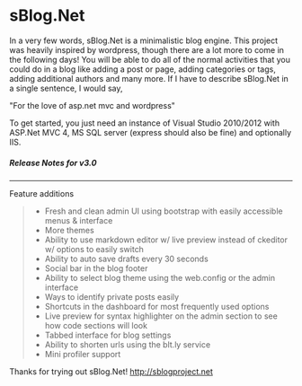 # sBlog.Net

In a very few words, sBlog.Net is a minimalistic blog engine. This project was heavily inspired by wordpress, though there are a lot more to 
come in the following days! You will be able to do all of the normal activities that you could do in a blog like adding a post or page, 
adding categories or tags, adding additional authors and many more. If I have to describe sBlog.Net in a single sentence, I would say,

"For the love of asp.net mvc and wordpress"

To get started, you just need an instance of Visual Studio 2010/2012 with ASP.Net MVC 4, MS SQL server (express 
should also be fine) and optionally IIS.

##### Release Notes for v3.0
---

Feature additions

> * Fresh and clean admin UI using bootstrap with easily accessible menus & interface
> * More themes
> * Ability to use markdown editor w/ live preview instead of ckeditor w/ options to easily switch
> * Ability to auto save drafts every 30 seconds
> * Social bar in the blog footer
> * Ability to select blog theme using the web.config or the admin interface
> * Ways to identify private posts easily
> * Shortcuts in the dashboard for most frequently used options
> * Live preview for syntax highlighter on the admin section to see how code sections will look
> * Tabbed interface for blog settings
> * Ability to shorten urls using the blt.ly service
> * Mini profiler support

Thanks for trying out sBlog.Net!
http://sblogproject.net
